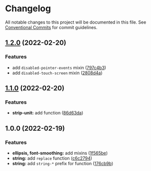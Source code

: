 # Changelog

All notable changes to this project will be documented in this file. See [Conventional Commits](https://conventionalcommits.org) for commit guidelines.

## [1.2.0](https://github.com/unsass/utilities/compare/v1.1.0...v1.2.0) (2022-02-20)


### Features

* add `disabled-pointer-events` mixin ([797c4b3](https://github.com/unsass/utilities/commit/797c4b32a6aca710fe69892d39b4d8df45ef9d37))
* add `disabled-touch-screen` mixin ([2808d4a](https://github.com/unsass/utilities/commit/2808d4a6774c84048a2a8ba107a3f36a55e57f82))

## [1.1.0](https://github.com/unsass/utilities/compare/v1.0.0...v1.1.0) (2022-02-20)


### Features

* **strip-unit:** add function ([86d63da](https://github.com/unsass/utilities/commit/86d63da33b9f253de8cc49e48fd5cc247c13564b))

## 1.0.0 (2022-02-19)


### Features

* **ellipsis, font-smoothing:** add mixins ([1f565be](https://github.com/unsass/utilities/commit/1f565be18b8da6dd7b4f72c4db934ba3be25d801))
* **string:** add `replace` function ([c6c2794](https://github.com/unsass/utilities/commit/c6c27946509b5ee9bc3a484ff3311f532f46ffb4))
* **string:** add `string-*` prefix for function ([176cb9b](https://github.com/unsass/utilities/commit/176cb9bacd7ba08c7388238c75e108ff890c1a4c))
